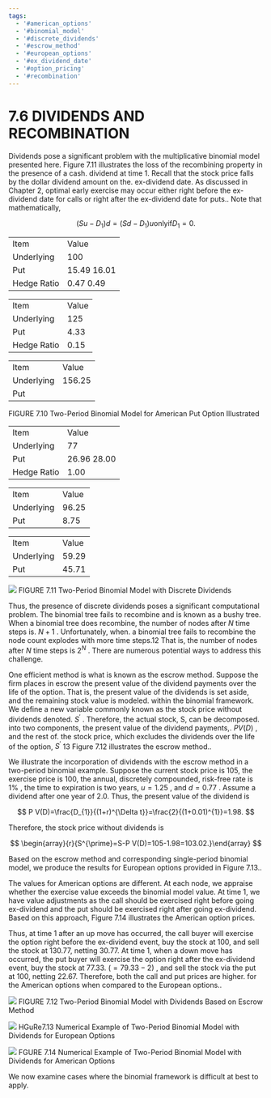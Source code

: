 ```yaml
---
tags:
  - '#american_options'
  - '#binomial_model'
  - '#discrete_dividends'
  - '#escrow_method'
  - '#european_options'
  - '#ex_dividend_date'
  - '#option_pricing'
  - '#recombination'
---
```

# 7.6 DIVIDENDS AND RECOMBINATION

Dividends pose a significant problem with the multiplicative binomial model presented here. Figure 7.11 illustrates the loss of the recombining property in the presence of a cash. dividend at time 1. Recall that the stock price falls by the dollar dividend amount on the. ex-dividend date. As discussed in Chapter 2, optimal early exercise may occur either right before the ex-dividend date for calls or right after the ex-dividend date for puts.. Note that mathematically,

$$
\left(S u-D_{1}\right)d=\left(S d-D_{1}\right)u\mathrm{only}\mathrm{if}D_{1}=0.
$$

<html><body><table><tr><td>Item</td><td>Value</td></tr><tr><td>Underlying</td><td>100</td></tr><tr><td>Put</td><td>15.49 16.01</td></tr><tr><td>Hedge Ratio</td><td>0.47 0.49</td></tr></table></body></html>

<html><body><table><tr><td>Item</td><td>Value</td></tr><tr><td>Underlying</td><td>125</td></tr><tr><td>Put</td><td>4.33</td></tr><tr><td>Hedge Ratio</td><td>0.15</td></tr></table></body></html>

<html><body><table><tr><td>Item</td><td>Value</td></tr><tr><td>Underlying</td><td>156.25</td></tr><tr><td>Put</td><td></td></tr></table></body></html>

FIGURE 7.10 Two-Period Binomial Model for American Put Option Illustrated


<html><body><table><tr><td>Item</td><td>Value</td></tr><tr><td>Underlying</td><td>77</td></tr><tr><td>Put</td><td>26.96 28.00</td></tr><tr><td>Hedge Ratio</td><td>1.00</td></tr></table></body></html>

<html><body><table><tr><td>Item</td><td>Value</td></tr><tr><td>Underlying</td><td>96.25</td></tr><tr><td>Put</td><td>8.75</td></tr></table></body></html>

<html><body><table><tr><td>Item</td><td>Value</td></tr><tr><td>Underlying</td><td>59.29</td></tr><tr><td>Put</td><td>45.71</td></tr></table></body></html>

![](37ecf09da98f621c3ebcdebc5a295434ce8796de07c179737a0f7613c056f7e7.jpg)
FIGURE 7.11 Two-Period Binomial Model with Discrete Dividends

Thus, the presence of discrete dividends poses a significant computational problem. The binomial tree fails to recombine and is known as a bushy tree. When a binomial tree does recombine, the number of nodes after $N$ time steps is. $N+1$ . Unfortunately, when. a binomial tree fails to recombine the node count explodes with more time steps.12 That is, the number of nodes after $N$ time steps is $2^{N}$ . There are numerous potential ways to address this challenge.

One efficient method is what is known as the escrow method. Suppose the firm places in escrow the present value of the dividend payments over the life of the option. That is, the present value of the dividends is set aside, and the remaining stock value is modeled. within the binomial framework. We define a new variable commonly known as the stock price without dividends denoted. $S^{\prime}$ . Therefore, the actual stock, S, can be decomposed. into two components, the present value of the dividend payments,. $P V(D)$ , and the rest of. the stock price, which excludes the dividends over the life of the option, $S^{\prime}$ 13 Figure 7.12 illustrates the escrow method..

We illustrate the incorporation of dividends with the escrow method in a two-period binomial example. Suppose the current stock price is 105, the exercise price is 100, the annual, discretely compounded, risk-free rate is $1\%$ , the time to expiration is two years, $u=1.25$ , and $d=0.77$ . Assume a dividend after one year of 2.0. Thus, the present value of the dividend is

$$
P V(D)=\frac{D_{1}}{(1+r)^{\Delta t}}=\frac{2}{(1+0.01)^{1}}=1.98.
$$

Therefore, the stock price without dividends is

$$
\begin{array}{r}{S^{\prime}=S-P V(D)=105-1.98=103.02.}\end{array}
$$

Based on the escrow method and corresponding single-period binomial model, we produce the results for European options provided in Figure 7.13..

The values for American options are different. At each node, we appraise whether the exercise value exceeds the binomial model value. At time 1, we have value adjustments as the call should be exercised right before going ex-dividend and the put should be exercised right after going ex-dividend. Based on this approach, Figure 7.14 illustrates the American option prices.

Thus, at time 1 after an up move has occurred, the call buyer will exercise the option right before the ex-dividend event, buy the stock at 100, and sell the stock at 130.77, netting 30.77. At time 1, when a down move has occurred, the put buyer will exercise the option right after the ex-dividend event, buy the stock at 77.33. $(=79.33-2)$ , and sell the stock via the put at 100, netting 22.67. Therefore, both the call and put prices are higher. for the American options when compared to the European options..

![](c9879426e49049879568e03176d0b4410c7b1559704c11bff460f610474d4f76.jpg)
FIGURE 7.12 Two-Period Binomial Model with Dividends Based on Escrow Method

![](b6f1bb719cc86b677f0806141069ffb4f99dc798cc46f3d2b6f2fd0b97b166ae.jpg)
HGuRe7.13 Numerical Example of Two-Period Binomial Model with Dividends for European Options

![](1dee67a26e27d3893b06d422de71d3aecbccb69bb54ee5ef59c66737fbdf3e72.jpg)
FGURE 7.14 Numerical Example of Two-Period Binomial Model with Dividends for American Options

We now examine cases where the binomial framework is difficult at best to apply.
